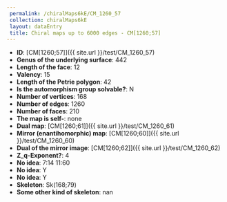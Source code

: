 ```yaml
--- 
 permalink: /chiralMaps6kE/CM_1260_57 
 collection: chiralMaps6kE
 layout: dataEntry
 title: Chiral maps up to 6000 edges - CM[1260;57]
---
```


- **ID**: [CM[1260;57]]({{ site.url }}/test/CM_1260_57)
- **Genus of the underlying surface**: 442
- **Length of the face**: 12
- **Valency**: 15
- **Length of the Petrie polygon**: 42
- **Is the automorphism group solvable?**: N
- **Number of vertices**: 168
- **Number of edges**: 1260
- **Number of faces**: 210
- **The map is self-**: none
- **Dual map**: [CM[1260;61]]({{ site.url }}/test/CM_1260_61)
- **Mirror (enantihomorphic) map**: [CM[1260;60]]({{ site.url }}/test/CM_1260_60)
- **Dual of the mirror image**: [CM[1260;62]]({{ site.url }}/test/CM_1260_62)
- **Z_q-Exponent?**: 4
- **No idea**:  7:14 11:60
- **No idea**: Y
- **No idea**: Y
- **Skeleton**: Sk(168;79)
- **Some other kind of skeleton**: nan
